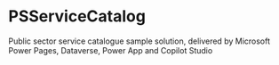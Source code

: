 # PSServiceCatalog
Public sector service catalogue sample solution, delivered by Microsoft Power Pages, Dataverse, Power App and Copilot Studio
